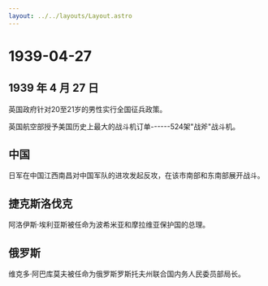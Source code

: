 ```yaml
---
layout: ../../layouts/Layout.astro
---
```


# 1939-04-27

## 1939 年 4 月 27 日

英国政府针对20至21岁的男性实行全国征兵政策。

英国航空部授予美国历史上最大的战斗机订单------524架"战斧"战斗机。

## 中国

日军在中国江西南昌对中国军队的进攻发起反攻，在该市南部和东南部展开战斗。

## 捷克斯洛伐克

阿洛伊斯·埃利亚斯被任命为波希米亚和摩拉维亚保护国的总理。

## 俄罗斯

维克多·阿巴库莫夫被任命为俄罗斯罗斯托夫州联合国内务人民委员部局长。